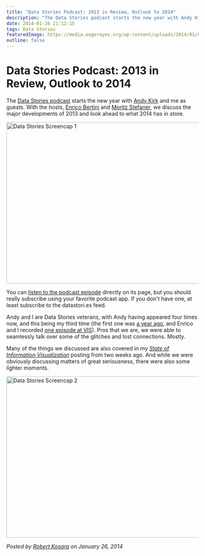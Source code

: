 ```yaml
---
title: "Data Stories Podcast: 2013 in Review, Outlook to 2014"
description: "The Data Stories podcast starts the new year with Andy Kirk and me as guests. With the hosts, Enrico Bertini and Moritz Stefaner, we discuss the major developments of 2013 and look ahead to what 2014 has in store."
date: 2014-01-26 21:12:15
tags: Data Stories
featuredImage: https://media.eagereyes.org/wp-content/uploads/2014/01/datastories-screencap1.jpg
outline: false
---
```


# Data Stories Podcast: 2013 in Review, Outlook to 2014

The <a href="http://datastori.es/">Data Stories podcast</a> starts the new year with <a href="http://www.visualisingdata.com">Andy Kirk</a> and me as guests. With the hosts, <a href="http://fellinlovewithdata.com">Enrico Bertini</a> and <a href="http://stefaner.eu">Moritz Stefaner</a>, we discuss the major developments of 2013 and look ahead to what 2014 has in store.

<img class="aligncenter size-medium wp-image-3090" alt="Data Stories Screencap 1" src="https://eagereyes.org/wp-content/uploads/2014/01/datastories-screencap1-730x422.jpg" width="730" height="422" />

You can <a href="http://datastori.es/ds31-year-review-w-andy-kirk-and-robert-kosara/">listen to the podcast episode</a> directly on its page, but you should really subscribe using your favorite podcast app. If you don't have one, at least subscribe to the datastori.es feed.

Andy and I are Data Stories veterans, with Andy having appeared four times now, and this being my third time (the first one was <a title="Listen To Me Dispense My Wisdom on the Data Stories Podcast!" href="http://eagereyes.org/blog/2012/listen-dispense-wisdom-data-stories-podcast">a year ago</a>, and Enrico and I recorded <a href="http://datastori.es/data-stories-28-ieee-vis13-highlights-w-robert-kosara/">one episode at VIS</a>). Pros that we are, we were able to seamlessly talk over some of the glitches and lost connections. Mostly.

Many of the things we discussed are also covered in my <em><a title="The State of Information Visualization, 2014" href="http://eagereyes.org/blog/2014/the-state-of-information-visualization-2014">State of Information Visualization</a></em> posting from two weeks ago. And while we were obviously discussing matters of great seriousness, there were also some lighter moments.

<img class="aligncenter size-medium wp-image-3091" alt="Data Stories Screencap 2" src="https://eagereyes.org/wp-content/uploads/2014/01/datastories-screencap2-730x422.jpg" width="730" height="422" />


_Posted by <a href="/about">Robert Kosara</a> on January 26, 2014_


